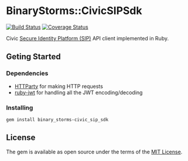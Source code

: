 # BinaryStorms::CivicSIPSdk

[![Build Status](https://travis-ci.com/BinaryStorms/civic-sip-ruby-sdk.svg?branch=master)](https://travis-ci.com/BinaryStorms/civic-sip-ruby-sdk)
[![Coverage Status](https://coveralls.io/repos/github/BinaryStorms/civic-sip-ruby-sdk/badge.svg?branch=master)](https://coveralls.io/github/BinaryStorms/civic-sip-ruby-sdk?branch=master)

Civic [Secure Identity Platform (SIP)](https://www.civic.com/products/secure-identity-platform) API client implemented in Ruby.

## Geting Started

### Dependencies

* [HTTParty](https://github.com/jnunemaker/httparty) for making HTTP requests
* [ruby-jwt](https://github.com/jwt/ruby-jwt) for handling all the JWT encoding/decoding

### Installing

```
gem install binary_storms-civic_sip_sdk
```

## License

The gem is available as open source under the terms of the [MIT License](https://opensource.org/licenses/MIT).
